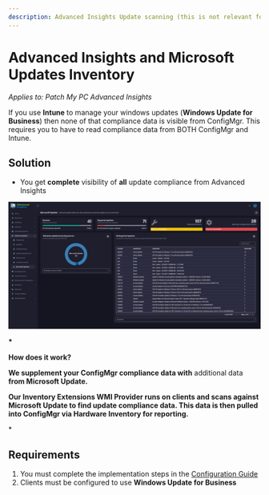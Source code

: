 ```yaml
---
description: Advanced Insights Update scanning (this is not relevant for Patch Insights)
---
```


# Advanced Insights and Microsoft Updates Inventory

_Applies to: Patch My PC Advanced Insights_

If you use **Intune** to manage your windows updates (**Windows Update for Business**) then none of that compliance data is visible from ConfigMgr. This requires you to have to read compliance data from BOTH ConfigMgr and Intune.

## Solution

* You get **complete** visibility of **all** update compliance from Advanced Insights

![](../.gitbook/assets/Microsoft-Updates-Page.png)

**\***

**How does it work?**

**We supplement your ConfigMgr compliance data with** additional data **from Microsoft Update.**

**Our Inventory Extensions WMI Provider runs on clients and scans against Microsoft Update to find update compliance data. This data is then pulled into ConfigMgr via Hardware Inventory for reporting.**

\*

## Requirements

1. You must complete the implementation steps in the [Configuration Guide](advanced-insights-inventory-extensions/)
2. Clients must be configured to use **Windows Update for Business**
